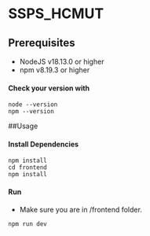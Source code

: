 # SSPS_HCMUT
## Prerequisites
- NodeJS v18.13.0 or higher
- npm v8.19.3 or higher
#### Check your version with
```
node --version
npm --version
```

##Usage
#### Install Dependencies
```
npm install 
cd frontend
npm install
```
#### Run
- Make sure you are in /frontend folder.
```
npm run dev
```


